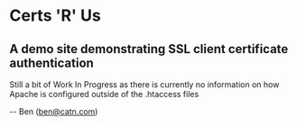 # Certs 'R' Us
## A demo site demonstrating SSL client certificate authentication

Still a bit of Work In Progress as there is currently no information
on how Apache is configured outside of the .htaccess files

-- 
Ben (ben@catn.com)
